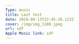 ```yaml
---
Type: music
title: Last test
date: 2019-09-13T22:45:38.122Z
cover: /img/img_1180.jpeg
url: sdf
Apple Music link: sdf
---
```


